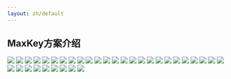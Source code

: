 ```yaml
---
layout: zh/default
---
```


<h2>MaxKey方案介绍</h2>

<img src="/images/ppts/MaxKey-CE_page-0001.jpg"/>
<img src="/images/ppts/MaxKey-CE_page-0002.jpg"/>
<img src="/images/ppts/MaxKey-CE_page-0003.jpg"/>
<img src="/images/ppts/MaxKey-CE_page-0004.jpg"/>
<img src="/images/ppts/MaxKey-CE_page-0005.jpg"/>
<img src="/images/ppts/MaxKey-CE_page-0006.jpg"/>
<img src="/images/ppts/MaxKey-CE_page-0007.jpg"/>
<img src="/images/ppts/MaxKey-CE_page-0008.jpg"/>
<img src="/images/ppts/MaxKey-CE_page-0009.jpg"/>
<img src="/images/ppts/MaxKey-CE_page-0010.jpg"/>
<img src="/images/ppts/MaxKey-CE_page-0011.jpg"/>
<img src="/images/ppts/MaxKey-CE_page-0012.jpg"/>
<img src="/images/ppts/MaxKey-CE_page-0013.jpg"/>
<img src="/images/ppts/MaxKey-CE_page-0014.jpg"/>
<img src="/images/ppts/MaxKey-CE_page-0015.jpg"/>
<img src="/images/ppts/MaxKey-CE_page-0016.jpg"/>
<img src="/images/ppts/MaxKey-CE_page-0017.jpg"/>
<img src="/images/ppts/MaxKey-CE_page-0018.jpg"/>
<img src="/images/ppts/MaxKey-CE_page-0019.jpg"/>
<img src="/images/ppts/MaxKey-CE_page-0020.jpg"/>
<img src="/images/ppts/MaxKey-CE_page-0021.jpg"/>
<img src="/images/ppts/MaxKey-CE_page-0022.jpg"/>
<img src="/images/ppts/MaxKey-CE_page-0023.jpg"/>
<img src="/images/ppts/MaxKey-CE_page-0024.jpg"/>
<img src="/images/ppts/MaxKey-CE_page-0025.jpg"/>
<img src="/images/ppts/MaxKey-CE_page-0026.jpg"/>
<img src="/images/ppts/MaxKey-CE_page-0027.jpg"/>
<img src="/images/ppts/MaxKey-CE_page-0028.jpg"/>
<img src="/images/ppts/MaxKey-CE_page-0029.jpg"/>
<img src="/images/ppts/MaxKey-CE_page-0030.jpg"/>
<img src="/images/ppts/MaxKey-CE_page-0031.jpg"/>
<img src="/images/ppts/MaxKey-CE_page-0032.jpg"/>
<img src="/images/ppts/MaxKey-CE_page-0033.jpg"/>
<img src="/images/ppts/MaxKey-CE_page-0035.jpg"/>


